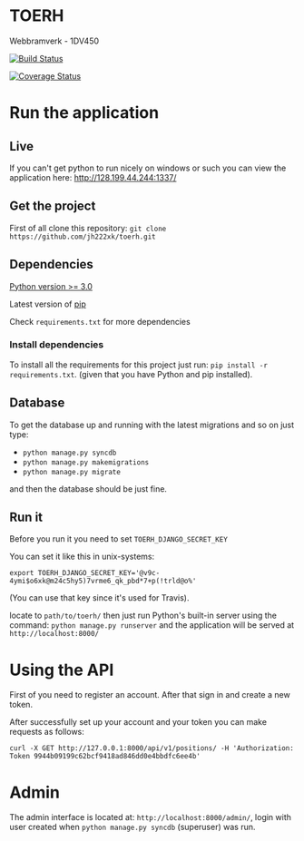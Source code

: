 TOERH
===========
Webbramverk - 1DV450

[![Build Status](https://travis-ci.org/jh222xk/toerh.svg?branch=master)](https://travis-ci.org/jh222xk/toerh)

[![Coverage Status](https://coveralls.io/repos/jh222xk/toerh/badge.svg)](https://coveralls.io/r/jh222xk/toerh)

# Run the application

## Live
If you can't get python to run nicely on windows or such you can view the application here:
http://128.199.44.244:1337/

## Get the project
First of all clone this repository: `git clone https://github.com/jh222xk/toerh.git`

## Dependencies
[Python version >= 3.0](https://www.python.org/downloads/)

Latest version of [pip](https://pip.pypa.io/en/latest/installing.html)

Check `requirements.txt` for more dependencies

### Install dependencies
To install all the requirements for this project just run: `pip install -r requirements.txt`.
(given that you have Python and pip installed).

## Database
To get the database up and running with the latest migrations and so on just type:
* `python manage.py syncdb`
* `python manage.py makemigrations`
* `python manage.py migrate`

and then the database should be just fine.

## Run it

Before you run it you need to set `TOERH_DJANGO_SECRET_KEY`

You can set it like this in unix-systems:

`export TOERH_DJANGO_SECRET_KEY='@v9c-4ymi$o6xk@m24c5hy5)7vrme6_qk_pbd*7+p(!trld@o%'`

(You can use that key since it's used for Travis).

locate to `path/to/toerh/` then just run Python's built-in server using the command: `python manage.py runserver` and the application will be served at `http://localhost:8000/`

# Using the API
First of you need to register an account. After that sign in and create a new token.

After successfully set up your account and your token you can make requests as follows:

``curl -X GET http://127.0.0.1:8000/api/v1/positions/ -H 'Authorization: Token 9944b09199c62bcf9418ad846dd0e4bbdfc6ee4b'``

# Admin

The admin interface is located at: `http://localhost:8000/admin/`, login with user created when `python manage.py syncdb` (superuser) was run.